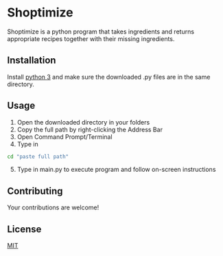 # Shoptimize

Shoptimize is a python program that takes ingredients and returns appropriate recipes together with their missing ingredients.

## Installation
Install [python 3](https://www.python.org/downloads/) and make sure the downloaded .py files are in the same directory.

## Usage
1.  Open the downloaded directory in your folders 
2.  Copy the full path by right-clicking the Address Bar
3.  Open Command Prompt/Terminal
4.  Type in 
```bash
cd "paste full path"
```
5.  Type in main.py to execute program and follow on-screen instructions

## Contributing 
Your contributions are welcome! 

## License 
[MIT](https://choosealicense.com/licenses/mit/) 
